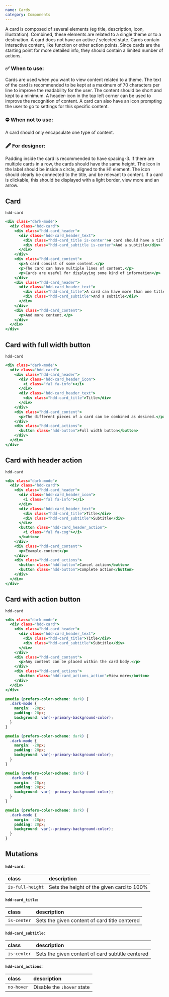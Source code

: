 ```yaml
---
name: Cards
category: Components
---
```


A card is composed of several elements (eg title, description, icon, illustration). Combined, these elements are related to a single theme or to a destination. A card does not have an active / selected state. Cards contain interactive content, like function or other action points. Since cards are the starting point for more detailed info, they should contain a limited number of actions.

### ✅ When to use: 
Cards are used when you want to view content related to a theme. The text of the card is recommended to be kept at a maximum of 70 characters per line to improve the readability for the user. The content should be short and kept to a minimum. A header-icon in the top left corner can be used to improve the recognition of content. A card can also have an icon prompting the user to go to settings for this specific content. 

### ⛔ When not to use:
A card should only encapsulate one type of content. 

### 🖋️ For designer: 
Padding inside the card is recommended to have spacing-3. If there are multiple cards in a row, the cards should have the same height. The icon in the label should be inside a circle, aligned to the H1 element. The icon should clearly be connected to the title, and be relevant to content. If a card is clickable, this should be displayed with a light border, view more and an arrow.

## Card 
`hdd-card`
 
```cards-1.html
<div class="dark-mode">
  <div class="hdd-card">
    <div class="hdd-card_header">
      <div class="hdd-card_header_text">
        <div class="hdd-card_title is-center">A card should have a title</div>
        <div class="hdd-card_subtitle is-center">And a subtitle</div>
      </div>
    </div>
    <div class="hdd-card_content">
      <p>A card consist of some content.</p>
      <p>The card can have multiple lines of content.</p>
      <p>Cards are useful for displaying some kind of information</p>
    </div>
    <div class="hdd-card_header">
      <div class="hdd-card_header_text">
        <div class="hdd-card_title">A card can have more than one title</div>
        <div class="hdd-card_subtitle">And a subtitle</div>
      </div>
    </div>
    <div class="hdd-card_content">
      <p>And more content.</p>
    </div>
  </div>
</div>
```

## Card with full width button
`hdd-card`
 
```cards-2.html
<div class="dark-mode">
  <div class="hdd-card">
    <div class="hdd-card_header">
      <div class="hdd-card_header_icon">
        <i class="fal fa-info"></i>
      </div>
      <div class="hdd-card_header_text">
        <div class="hdd-card_title">Title</div>
      </div>
    </div>
    <div class="hdd-card_content">
      <p>The different pieces of a card can be combined as desired.</p>
    </div>
    <div class="hdd-card_actions">
      <button class="hdd-button">Full width button</button>
    </div>
  </div>
</div>
```

## Card with header action
`hdd-card`

```cards-3.html
<div class="dark-mode">
  <div class="hdd-card">
    <div class="hdd-card_header">
      <div class="hdd-card_header_icon">
        <i class="fal fa-info"></i>
      </div>
      <div class="hdd-card_header_text">
        <div class="hdd-card_title">Title</div>
        <div class="hdd-card_subtitle">Subtitle</div>
      </div>
      <button class="hdd-card_header_action">
        <i class="fal fa-cog"></i>
      </button>
    </div>
    <div class="hdd-card_content">
      <p>Example-content</p>
    </div>
    <div class="hdd-card_actions">
      <button class="hdd-button">Cancel action</button>
      <button class="hdd-button">Complete action</button>
    </div>
  </div>
</div>
```

## Card with action button
`hdd-card`

```cards-4.html
<div class="dark-mode">
  <div class="hdd-card">
    <div class="hdd-card_header">
      <div class="hdd-card_header_text">
        <div class="hdd-card_title">Title</div>
        <div class="hdd-card_subtitle">Subtitle</div>
      </div>
    </div>
    <div class="hdd-card_content">
      <p>Any content can be placed within the card body.</p>
    </div>
    <div class="hdd-card_actions">
      <button class="hdd-card_actions_action">View more</button>
    </div>
  </div>
</div>
```

```cards-1.css hidden
@media (prefers-color-scheme: dark) {
  .dark-mode {
    margin: -20px;
    padding: 20px;
    background: var(--primary-background-color);
  }
}
```
```cards-2.css hidden
@media (prefers-color-scheme: dark) {
  .dark-mode {
    margin: -20px;
    padding: 20px;
    background: var(--primary-background-color);
  }
}
```
```cards-3.css hidden
@media (prefers-color-scheme: dark) {
  .dark-mode {
    margin: -20px;
    padding: 20px;
    background: var(--primary-background-color);
  }
}
```
```cards-4.css hidden
@media (prefers-color-scheme: dark) {
  .dark-mode {
    margin: -20px;
    padding: 20px;
    background: var(--primary-background-color);
  }
}
```


## Mutations
**`hdd-card`:**

| class | description|
| :--- | :--- |
| `is-full-height` | Sets the height of the given card to 100% |

**`hdd-card_title`:**

| class | description|
| :--- | :--- |
| `is-center` | Sets the given content of card title centered |

**`hdd-card_subtitle`:**

| class | description|
| :--- | :--- |
| `is-center` | Sets the given content of card subtitle centered |

**`hdd-card_actions`:**

| class | description|
| :--- | :--- |
| `no-hover` | Disable the `:hover` state |

